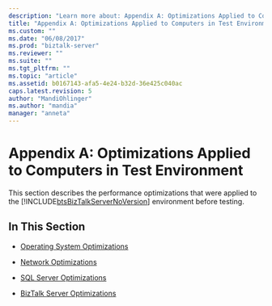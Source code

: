 ```yaml
---
description: "Learn more about: Appendix A: Optimizations Applied to Computers in Test Environment"
title: "Appendix A: Optimizations Applied to Computers in Test Environment | Microsoft Docs"
ms.custom: ""
ms.date: "06/08/2017"
ms.prod: "biztalk-server"
ms.reviewer: ""
ms.suite: ""
ms.tgt_pltfrm: ""
ms.topic: "article"
ms.assetid: b0167143-afa5-4e24-b32d-36e425c040ac
caps.latest.revision: 5
author: "MandiOhlinger"
ms.author: "mandia"
manager: "anneta"
---
```

# Appendix A: Optimizations Applied to Computers in Test Environment
This section describes the performance optimizations that were applied to the [!INCLUDE[btsBizTalkServerNoVersion](../includes/btsbiztalkservernoversion-md.md)] environment before testing.  
  
## In This Section  
  
-   [Operating System Optimizations](../technical-guides/operating-system-optimizations.md)  
  
-   [Network Optimizations](../technical-guides/network-optimizations.md)  
  
-   [SQL Server Optimizations](../technical-guides/sql-server-optimizations.md)  
  
-   [BizTalk Server Optimizations](../technical-guides/biztalk-server-optimizations.md)
